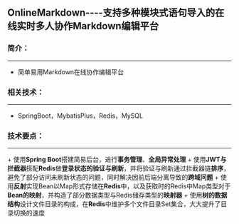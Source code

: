 ## OnlineMarkdown----支持多种模块式语句导入的在线实时多人协作Markdown编辑平台

### 简介：
----
+ 简单易用Markdown在线协作编辑平台

### 相关技术：
---
+ SpringBoot，MybatisPlus，Redis，MySQL

### 技术要点：
---
+ 使用**Spring Boot**搭建简易后台，进行**事务管理**、**全局异常处理**
+ 使用**JWT与拦截器**搭配**Redis**做**登录状态的验证与刷新**，并将验证与刷新通过拦截器链**排序**，避免了部分访问未刷新状态的问题，同时解决因前后端分离导致的**跨域问题**
+ 使用**反射**实现Bean以Map形式存储在**Redis**中，以及获取时的Redis中Map类型对于**Bean的映射**，并构造了部分数据类型与Redis储存类型的**映射器**
+ 使用**树的数据结构**设计文件目录的构成，在**Redis**中维护多个文件目录Set集合，大大提升了目录切换的速度